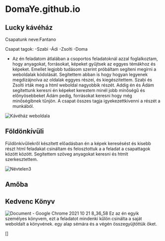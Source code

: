 # DomaYe.github.io

## Lucky kávéház

Csapatunk neve:Fantano

Csapat tagok:
-Szabi
-Ádi
-Zsolti
-Doma

- Az én feladatom átlalában a csoportos feladatoknál azzal foglalkoztam, hogy anyagokat, forrásokat, képeket gyűjtsek az eggyes témákhoz és képeket.
Emellet legjobb tudásom szerint próbáltam segíteni megírni a weboldalak kódolását.
Segítettem abban is hogy hogyan legyenek megdizájnolva az oldalak eggyes részei, és kiegészitettem.
Szabi és Zsolti irták meg a html weboldal nagyobbik részét.
Addig én és Ádám segítettunk keresni én képeket kerestem minél jobb minőségű és előnyösebbeket Ádám pedig, forrásokat keresni hogy még minőségibnek tűnjön. 
A csapat összes tagja igyekezettkivenni a részét a munkából.

![Kávéház weboldala](https://user-images.githubusercontent.com/90690660/150000210-425d0492-aba2-4244-97e3-e2a048326c8d.png)

## Földönkívüli

Füldönkivűliekről készített előadásban én a képek keresésést és kisebb részt html feladakat csináltam 
és felosztottuk a a feladat a csapattagok között között. Segítettem szöveg anyagokat keresni és htmlt szerkesztettem.
 
 ![Névtelen3](https://user-images.githubusercontent.com/90690660/150309402-56317c7f-5430-42f4-8a86-610015302228.png)

 
 ## Amőba
 
 
 
 ## Kedvenc Könyv
 
 ![Document - Google Chrome 2021 10 21  8_36_58](https://user-images.githubusercontent.com/90690660/150309441-9665add5-0f8a-4d5c-b25a-063ff4d63a8c.png)
Ez az én egyik személyes könyvem, ezt a feladatot mindenki kűlön csinálta a saját weboldalt a könyvének.
egy alap sémára és a végén összegyüjtöttük őket.
 
 
 
 []
 
